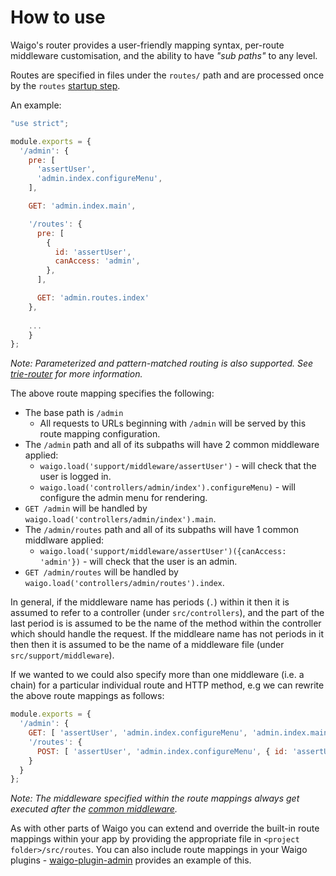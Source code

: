 # How to use

Waigo's router provides a user-friendly mapping syntax, per-route middleware customisation, and the ability to have _"sub paths"_ to any level.

Routes are specified in files under the `routes/` path and are processed once by the `routes` [startup step](../app_configuration/StartupSteps.md). 

An example:

```javascript
"use strict";

module.exports = { 
  '/admin': {
    pre: [
      'assertUser',
      'admin.index.configureMenu',
    ],

    GET: 'admin.index.main',

    '/routes': {
      pre: [
        { 
          id: 'assertUser', 
          canAccess: 'admin',
        },
      ],

      GET: 'admin.routes.index'
    },
    
    ...
	}
};
```

_Note: Parameterized and pattern-matched routing is also supported. See [trie-router](https://github.com/koajs/trie-router) for more information._

The above route mapping specifies the following:

* The base path is `/admin`
  *  All requests to URLs beginning with `/admin` will be served by this route mapping configuration.
* The `/admin` path and all of its subpaths will have 2 common middleware applied:
  * `waigo.load('support/middleware/assertUser')`  - will check that the user is logged in.
  * `waigo.load('controllers/admin/index').configureMenu)` - will configure the admin menu for rendering.
* `GET /admin` will be handled by `waigo.load('controllers/admin/index').main`.
* The `/admin/routes` path and all of its subpaths will have 1 common middlware applied:
  * `waigo.load('support/middleware/assertUser')({canAccess: 'admin'})` - will check that the user is an admin.
* `GET /admin/routes` will be handled by  `waigo.load('controllers/admin/routes').index`.


In general, if the middleware name has periods (`.`) within it then it is assumed to
refer to a controller (under `src/controllers`), and the part of the last period is is assumed to be the name of the method within the controller which should handle the request. If the middleare name has not periods in it then then it is assumed to be the name of a middleware file (under `src/support/middleware`).

If we wanted to we could also specify more than one middleware (i.e. a chain) for a particular individual route and HTTP method, e.g we can rewrite the above route mappings as follows:

```javascript
module.exports = {
  '/admin': {
    GET: [ 'assertUser', 'admin.index.configureMenu', 'admin.index.main' ],
    '/routes': {
      POST: [ 'assertUser', 'admin.index.configureMenu', { id: 'assertUser', canAccess: 'admin' }, 'admin.routes.index' ],
    }
  }
};
```

_Note: The middleware specified within the route mappings always get executed after the 
[common middleware](#common-middleware)._

As with other parts of Waigo you can extend and override the built-in route mappings within your app by providing the appropriate file in `<project folder>/src/routes`. You can also include route mappings in your Waigo plugins - [waigo-plugin-admin](https://github.com/waigo/admin) provides an example of this.




